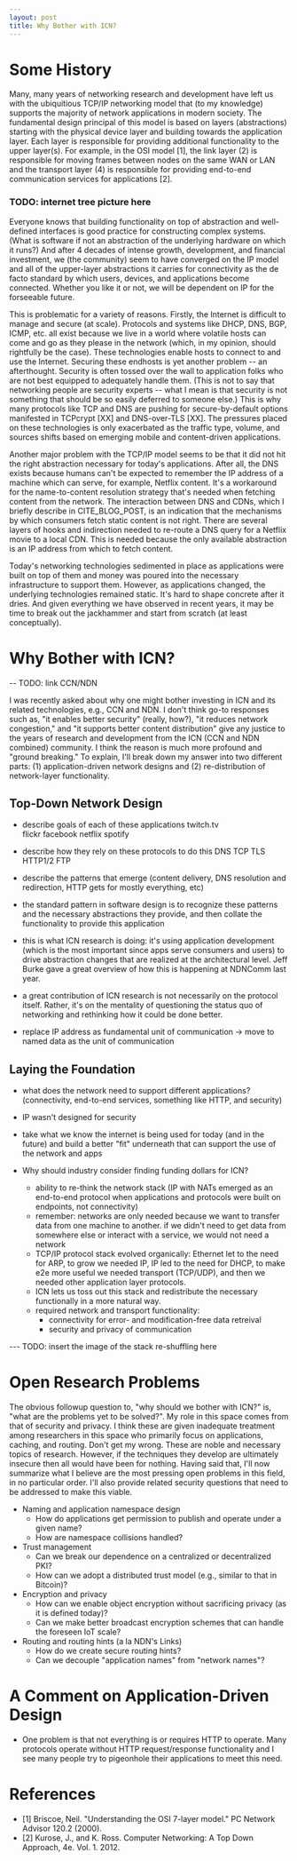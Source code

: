 ```yaml
---
layout: post
title: Why Bother with ICN?
---
```


# Some History

Many, many years of networking research and development have left us with the
ubiquitious TCP/IP networking model that (to my knowledge) supports the majority
of network applications in modern society. The fundamental design principal of this
model is based on layers (abstractions) starting with the physical device layer and
building towards the application layer. Each layer is responsible for providing
additional functionality to the upper layer(s). For example, in the OSI model [1], the link layer (2) is
responsible for moving frames between nodes on the same WAN or LAN and the transport
layer (4) is responsible for providing end-to-end communication services for applications [2].

### TODO: internet tree picture here

Everyone knows that building functionality on top of abstraction and well-defined interfaces
is good practice for constructing complex systems. (What is software if not an abstraction
of the underlying hardware on which it runs?) And after 4 decades of intense growth,
development, and financial investment, we (the community) seem to have converged on the
IP model and all of the upper-layer abstractions it carries for connectivity as the de facto
standard by which users, devices, and applications become connected. Whether you like it
or not, we will be dependent on IP for the forseeable future. 

This is problematic for a variety of reasons. Firstly, the Internet is difficult to manage
and secure (at scale). Protocols and systems like DHCP, DNS, BGP, ICMP, etc. all exist because
we live in a world where volatile hosts can come and go as they please in the network (which,
in my opinion, should rightfully be the case). These technologies enable hosts to connect to
and use the Internet. Securing these endhosts is yet another problem -- an afterthought. 
Security is often tossed over the wall to application folks who are not best equipped to
adequately handle them. (This is not to say that networking people are security experts -- 
what I mean is that security is not something that should be so easily deferred to someone else.)
This is why many protocols like TCP and DNS are pushing for secure-by-default options manifested
in TCPcrypt [XX] and DNS-over-TLS [XX]. The pressures placed on these technologies is only exacerbated
as the traffic type, volume, and sources shifts based on emerging mobile and content-driven applications.

Another major problem with the TCP/IP model seems to be that it did not hit the right abstraction
necessary for today's applications. After all, the DNS exists because humans can't be expected to 
remember the IP address of a machine which can serve, for example, Netflix content. It's a workaround
for the name-to-content resolution strategy that's needed when fetching content from the network. 
The interaction between DNS and CDNs, which I briefly describe in CITE_BLOG_POST, is an indication that the 
mechanisms by which consumers fetch static content is not right. There are several layers of hooks and 
indirection needed to re-route a DNS query for a Netflix movie to a local CDN. This is needed because the 
only available abstraction is an IP address from which to fetch content. 

Today's networking technologies sedimented in place as applications were built on top of them and 
money was poured into the necessary infrastructure to support them. However, as applications changed, 
the underlying technologies remained static. It's hard to shape concrete after it dries. And given
everything we have observed in recent years, it may be time to break out the jackhammer and 
start from scratch (at least conceptually).

# Why Bother with ICN?

-- TODO: link CCN/NDN

I was recently asked about why one might bother investing in ICN and its related technologies,
e.g., CCN and NDN. I don't think go-to responses such as, "it enables better security" (really, how?), 
"it reduces network congestion," and "it supports better content distribution" give 
any justice to the years of research and development from the ICN (CCN and NDN 
combined) community. I think the reason is much more profound and "ground breaking." 
To explain, I'll break down my answer into two different parts: (1) application-driven 
network designs and (2) re-distribution of network-layer functionality. 

## Top-Down Network Design

- describe goals of each of these applications
twitch.tv  
flickr
facebook
netflix
spotify

- describe how they rely on these protocols to do this
DNS
TCP
TLS
HTTP1/2
FTP

- describe the patterns that emerge (content delivery, DNS resolution and redirection, HTTP gets for mostly everything, etc)
- the standard pattern in software design is to recognize these patterns and the necessary abstractions they provide, and then
collate the functionality to provide this application
- this is what ICN research is doing: it's using application development (which is the most important since apps serve consumers and users)
to drive abstraction changes that are realized at the architectural level. Jeff Burke gave a great overview of how this is
happening at NDNComm last year. 
- a great contribution of ICN research is not necessarily on the protocol itself. Rather, it's on the
mentality of questioning the status quo of networking and rethinking how it could be done better.
- replace IP address as fundamental unit of communication -> move to named data as the unit of communication

## Laying the Foundation

- what does the network need to support different applications? (connectivity, end-to-end services, something like HTTP, and security)
- IP wasn't designed for security
- take what we know the internet is being used for today (and in the future) and build a better "fit" underneath that can support the use of the network and apps

- Why should industry consider finding funding dollars for ICN?
    - ability to re-think the network stack (IP with NATs emerged as an end-to-end protocol when applications and protocols were built on endpoints, not connectivity)
    - remember: networks are only needed because we want to transfer data from one machine to another. if we didn't need to get data from somewhere else or interact with a service, we would not need a network
    - TCP/IP protocol stack evolved organically: Ethernet let to the need for ARP, to grow we needed IP, IP led to the need for DHCP, to make e2e more useful we needed transport (TCP/UDP), and then we needed other application layer protocols.
    - ICN lets us toss out this stack and redistribute the necessary functionally in a more natural way.
    - required network and transport functionality:
        - connectivity for error- and modification-free data retreival
        - security and privacy of communication


--- TODO: insert the image of the stack re-shuffling here

# Open Research Problems

The obvious followup question to, "why should we bother with ICN?" is, "what are the problems yet 
to be solved?". My role in this space comes from that of security and privacy. I think these are
given inadequate treatment among researchers in this space who primarily focus on applications, 
caching, and routing. Don't get my wrong. These are noble and necessary topics of research. However,
if the techniques they develop are ultimately insecure then all would have been for nothing. 
Having said that, I'll now summarize what I believe are the most pressing open problems in 
this field, in no particular order. I'll also provide related security questions that need to be
addressed to make this viable. 

- Naming and application namespace design
  - How do applications get permission to publish and operate under a given name?
  - How are namespace collisions handled?
- Trust management
  - Can we break our dependence on a centralized or decentralized PKI?
  - How can we adopt a distributed trust model (e.g., similar to that in Bitcoin)?
- Encryption and privacy
  - How can we enable object encryption without sacrificing privacy (as it is defined today)?
  - Can we make better broadcast encryption schemes that can handle the foreseen IoT scale?
- Routing and routing hints (a la NDN's Links)
  - How do we create secure routing hints?
  - Can we decouple "application names" from "network names"?

# A Comment on Application-Driven Design

- One problem is that not everything is or requires HTTP to operate. Many protocols operate without
HTTP request/response functionality and I see many people try to pigeonhole their applications to 
meet this need. 

# References

- [1] Briscoe, Neil. "Understanding the OSI 7-layer model." PC Network Advisor 120.2 (2000).
- [2] Kurose, J., and K. Ross. Computer Networking: A Top Down Approach, 4e. Vol. 1. 2012.
